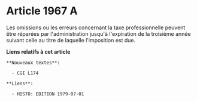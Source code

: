 # Article 1967 A

Les omissions ou les erreurs concernant la taxe professionnelle peuvent être réparées par l'administration jusqu'à
l'expiration de la troisième année suivant celle au titre de laquelle l'imposition est due.

**Liens relatifs à cet article**

	**Nouveaux textes**:

	  - CGI L174

	**Liens**:

	  - HISTO: EDITION 1979-07-01
